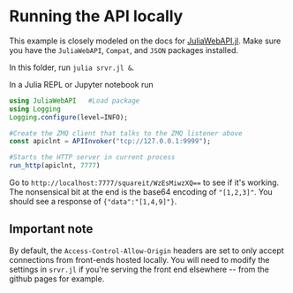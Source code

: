# Running the API locally

This example is closely modeled on the docs for [JuliaWebAPI.jl](https://github.com/JuliaWeb/JuliaWebAPI.jl).  Make sure you have the `JuliaWebAPI`, `Compat`, and `JSON` packages installed.

In this folder, run `julia srvr.jl &`.

In a Julia REPL or Jupyter notebook run

```julia
using JuliaWebAPI   #Load package
using Logging
Logging.configure(level=INFO);

#Create the ZMQ client that talks to the ZMQ listener above
const apiclnt = APIInvoker("tcp://127.0.0.1:9999");

#Starts the HTTP server in current process
run_http(apiclnt, 7777)
```

Go to `http://localhost:7777/squareit/WzEsMiwzXQ==` to see if it's working.  The nonsensical bit at the end is the base64 encoding of `"[1,2,3]"`.  You should see a response of `{"data":"[1,4,9]"}`.  

## Important note

By default, the `Access-Control-Allow-Origin` headers are set to only accept connections from front-ends hosted locally.  You will need to modify the settings in `srvr.jl` if you're serving the front end elsewhere -- from the github pages for example.   
